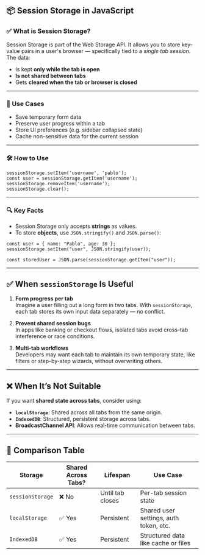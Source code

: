 ## 📦 Session Storage in JavaScript

### ✅ What is Session Storage?

Session Storage is part of the Web Storage API. It allows you to store key-value pairs in a user's browser — specifically tied to a *single tab session*. The data:

- Is kept **only while the tab is open**
- **Is not shared between tabs**
- Gets **cleared when the tab or browser is closed**

---

### 🔐 Use Cases

- Save temporary form data
- Preserve user progress within a tab
- Store UI preferences (e.g. sidebar collapsed state)
- Cache non-sensitive data for the current session

---

### 🛠️ How to Use

```
sessionStorage.setItem('username', 'pablo');
const user = sessionStorage.getItem('username');
sessionStorage.removeItem('username');
sessionStorage.clear();
```

---

### 🔍 Key Facts

- Session Storage only accepts **strings** as values.
- To store **objects**, use `JSON.stringify()` and `JSON.parse()`:

```
const user = { name: "Pablo", age: 30 };
sessionStorage.setItem("user", JSON.stringify(user));

const storedUser = JSON.parse(sessionStorage.getItem("user"));
```

---

## ✅ When `sessionStorage` Is Useful

1. **Form progress per tab**  
   Imagine a user filling out a long form in two tabs. With `sessionStorage`, each tab stores its own input data separately — no conflict.

2. **Prevent shared session bugs**  
   In apps like banking or checkout flows, isolated tabs avoid cross-tab interference or race conditions.

3. **Multi-tab workflows**  
   Developers may want each tab to maintain its own temporary state, like filters or step-by-step wizards, without overwriting others.

---

## ❌ When It’s Not Suitable

If you want **shared state across tabs**, consider using:

- **`localStorage`**: Shared across all tabs from the same origin.
- **`IndexedDB`**: Structured, persistent storage across tabs.
- **BroadcastChannel API**: Allows real-time communication between tabs.

---

## 🔄 Comparison Table

| Storage         | Shared Across Tabs? | Lifespan        | Use Case                                |
|-----------------|---------------------|------------------|------------------------------------------|
| `sessionStorage`| ❌ No                | Until tab closes | Per-tab session state                    |
| `localStorage`  | ✅ Yes               | Persistent       | Shared user settings, auth token, etc.   |
| `IndexedDB`     | ✅ Yes               | Persistent       | Structured data like cache or files      |

